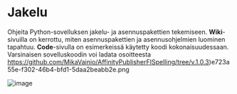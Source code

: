 # Jakelu
Ohjeita Python-sovelluksen jakelu- ja asennuspakettien tekemiseen. **Wiki**-sivuilla on kerrottu, miten asennuspakettien ja asennusohjelmien luominen tapahtuu. **Code**-sivulla on esimerkeissä käytetty koodi kokonaisuudessaan. Varsinaisen sovelluskoodin voi ladata osoitteesta https://github.com/MikaVainio/AffinityPublisherFISpelling/tree/v.1.0.3)e723a55e-f302-46b4-bfd1-5daa2beabb2e.png


![image](https://user-images.githubusercontent.com/24242044/218320324-f3170ad9-40f7-4541-bdfc-740eaefa6faa.png)

